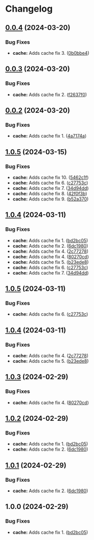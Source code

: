 # Changelog

## [0.0.4](https://github.com/coderkakarrot/go-pkg-monorepo-example/compare/cache@v0.0.3...cache@v0.0.4) (2024-03-20)


### Bug Fixes

* **cache:** Adds cache fix 3. ([0b0bbe4](https://github.com/coderkakarrot/go-pkg-monorepo-example/commit/0b0bbe482fcc372e85a340b77299bcda45130570))

## [0.0.3](https://github.com/coderkakarrot/go-pkg-monorepo-example/compare/cache@v0.0.2...cache@v0.0.3) (2024-03-20)


### Bug Fixes

* **cache:** Adds cache fix 2. ([f2637f0](https://github.com/coderkakarrot/go-pkg-monorepo-example/commit/f2637f035d985d87ca5d9eecf0edb2a13c22ed69))

## [0.0.2](https://github.com/coderkakarrot/go-pkg-monorepo-example/compare/cache-v0.0.1...cache@v0.0.2) (2024-03-20)


### Bug Fixes

* **cache:** Adds cache fix 1. ([4a7174a](https://github.com/coderkakarrot/go-pkg-monorepo-example/commit/4a7174a87efdb12e1d252d8d573928b0e699eb35))

## [1.0.5](https://github.com/coderkakarrot/go-pkg-monorepo-example/compare/v1.0.4...v1.0.5) (2024-03-15)


### Bug Fixes

* **cache:** Adds cache fix 10. ([5462c1f](https://github.com/coderkakarrot/go-pkg-monorepo-example/commit/5462c1f75be479e47e59064e0c8cc10a71318dfe))
* **cache:** Adds cache fix 6. ([c27753c](https://github.com/coderkakarrot/go-pkg-monorepo-example/commit/c27753c831fe1574ed7bde217fa8167bf1bd896f))
* **cache:** Adds cache fix 7. ([34d94dd](https://github.com/coderkakarrot/go-pkg-monorepo-example/commit/34d94ddfb5b2f66d4976bfdeea0ac8d131b10a5a))
* **cache:** Adds cache fix 8. ([42f0f3b](https://github.com/coderkakarrot/go-pkg-monorepo-example/commit/42f0f3b4cfbe0f76fc0620444eaae61f9c069d68))
* **cache:** Adds cache fix 9. ([b52a370](https://github.com/coderkakarrot/go-pkg-monorepo-example/commit/b52a3707ee80c23b2774af6355309c8bbbdcb3ee))

## [1.0.4](https://github.com/coderkakarrot/go-pkg-monorepo-example/compare/v1.0.5...v1.0.4) (2024-03-11)


### Bug Fixes

* **cache:** Adds cache fix 1. ([bd2bc05](https://github.com/coderkakarrot/go-pkg-monorepo-example/commit/bd2bc0511ca2b1799239358ec625c3dcb5267a6d))
* **cache:** Adds cache fix 2. ([6dc1980](https://github.com/coderkakarrot/go-pkg-monorepo-example/commit/6dc19809f02f5b9110f7aed3105df8d1e532ed09))
* **cache:** Adds cache fix 4. ([2c77278](https://github.com/coderkakarrot/go-pkg-monorepo-example/commit/2c77278158c512a697f6aeb8f9b49183593deac0))
* **cache:** Adds cache fix 4. ([80270cd](https://github.com/coderkakarrot/go-pkg-monorepo-example/commit/80270cd07afa70218d03a935265c669489892ebf))
* **cache:** Adds cache fix 5. ([b23ede8](https://github.com/coderkakarrot/go-pkg-monorepo-example/commit/b23ede8e53e2fd9dd727a991881f3caaf94cce7c))
* **cache:** Adds cache fix 6. ([c27753c](https://github.com/coderkakarrot/go-pkg-monorepo-example/commit/c27753c831fe1574ed7bde217fa8167bf1bd896f))
* **cache:** Adds cache fix 7. ([34d94dd](https://github.com/coderkakarrot/go-pkg-monorepo-example/commit/34d94ddfb5b2f66d4976bfdeea0ac8d131b10a5a))

## [1.0.5](https://github.com/coderkakarrot/go-pkg-monorepo-example/compare/v1.0.4...v1.0.5) (2024-03-11)


### Bug Fixes

* **cache:** Adds cache fix 6. ([c27753c](https://github.com/coderkakarrot/go-pkg-monorepo-example/commit/c27753c831fe1574ed7bde217fa8167bf1bd896f))

## [1.0.4](https://github.com/coderkakarrot/go-pkg-monorepo-example/compare/v1.0.3...v1.0.4) (2024-03-11)


### Bug Fixes

* **cache:** Adds cache fix 4. ([2c77278](https://github.com/coderkakarrot/go-pkg-monorepo-example/commit/2c77278158c512a697f6aeb8f9b49183593deac0))
* **cache:** Adds cache fix 5. ([b23ede8](https://github.com/coderkakarrot/go-pkg-monorepo-example/commit/b23ede8e53e2fd9dd727a991881f3caaf94cce7c))

## [1.0.3](https://github.com/coderkakarrot/go-pkg-monorepo-example/compare/v1.0.2...v1.0.3) (2024-02-29)


### Bug Fixes

* **cache:** Adds cache fix 4. ([80270cd](https://github.com/coderkakarrot/go-pkg-monorepo-example/commit/80270cd07afa70218d03a935265c669489892ebf))

## [1.0.2](https://github.com/coderkakarrot/go-pkg-monorepo-example/compare/v1.0.1...v1.0.2) (2024-02-29)


### Bug Fixes

* **cache:** Adds cache fix 1. ([bd2bc05](https://github.com/coderkakarrot/go-pkg-monorepo-example/commit/bd2bc0511ca2b1799239358ec625c3dcb5267a6d))
* **cache:** Adds cache fix 2. ([6dc1980](https://github.com/coderkakarrot/go-pkg-monorepo-example/commit/6dc19809f02f5b9110f7aed3105df8d1e532ed09))

## [1.0.1](https://github.com/coderkakarrot/go-pkg-monorepo-example/compare/v1.0.0...v1.0.1) (2024-02-29)


### Bug Fixes

* **cache:** Adds cache fix 2. ([6dc1980](https://github.com/coderkakarrot/go-pkg-monorepo-example/commit/6dc19809f02f5b9110f7aed3105df8d1e532ed09))

## 1.0.0 (2024-02-29)


### Bug Fixes

* **cache:** Adds cache fix 1. ([bd2bc05](https://github.com/coderkakarrot/go-pkg-monorepo-example/commit/bd2bc0511ca2b1799239358ec625c3dcb5267a6d))
